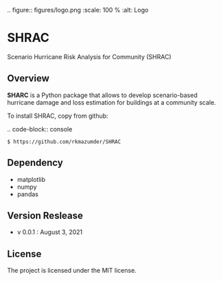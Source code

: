 .. figure:: figures/logo.png
   :scale: 100 %
   :alt: Logo

# SHRAC
Scenario Hurricane Risk Analysis for Community (SHRAC)


Overview
--------
**SHARC** is a Python package that allows to develop scenario-based hurricane damage and loss estimation for buildings at a community scale.


To install SHRAC, copy from github:

.. code-block:: console

    $ https://github.com/rkmazumder/SHRAC

Dependency
----------
* matplotlib
* numpy
* pandas

Version Reslease
-----------------
* v 0.0.1 : August 3, 2021


License
-----------------
The project is licensed under the MIT license.

